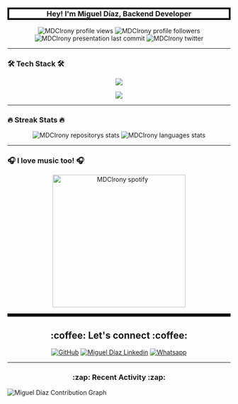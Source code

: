 <h3 style="border: 4px solid black" align="center"> Hey! I'm Miguel Díaz, Backend Developer </h3>
<p align="center"> 
<img src="https://komarev.com/ghpvc/?username=MDCIrony&label=Profile%20views&color=0e75b6&style=flat" alt="MDCIrony profile views" />
<img src="https://img.shields.io/github/followers/MDCIrony?style=social" alt="MDCIrony profile followers" />
<img
src="https://img.shields.io/github/last-commit/MDCIrony/MDCIrony" alt="MDCIrony presentation last commit" />
<img
src="https://img.shields.io/twitter/follow/0x00CCSec?label=Follow%20me&style=social" alt="MDCIrony twitter" />
</p>

---

### 🛠 Tech Stack 🛠

<p align="center"> 
<img src="https://skillicons.dev/icons?i=python,django,nodejs,typescript,express,git,github&theme=dark" />
</p>
<p align="center"> 
<img src="https://skillicons.dev/icons?i=html,css,js,react,mysql,mongodb&theme=dark" />
</p>

---

### :fire: Streak Stats :fire:

<p align="center" height='130px'> <img src="https://github-readme-stats.vercel.app/api?username=MDCIrony&show_icons=true&theme=aura&hide_title=true" alt="MDCIrony repositorys stats"/> <img src="https://github-readme-stats.vercel.app/api/top-langs/?username=MDCIrony&layout=compact&show_icons=true&theme=aura&hide_title=true
" alt="MDCIrony languages stats"/> </p>

---

### 🎧 I love music too! 🎧

<p align="center"><img src="https://spotify-recently-played-readme.vercel.app/api?user=12162743732" alt="MDCIrony spotify" height="300px"/></p>

<hr style="border: 3px solid black">

<h2 align="center">:coffee: Let's connect :coffee:</h2></a>
<p align="center">
	<a href="https://github.com/MDCIrony"><img src="https://img.icons8.com/bubbles/50/000000/github.png" alt="GitHub"/></a>
	<a href="https://www.linkedin.com/in/migueldiaz2023/"><img src="https://img.icons8.com/bubbles/50/000000/linkedin.png" alt="Miguel Díaz Linkedin"/></a>
        <a href="https://wa.me/0051921011156"><img src="https://img.icons8.com/bubbles/50/000000/whatsapp.png" alt="Whatsapp"/></a>
</p>

---

<h3 align="center">:zap: Recent Activity :zap:</h3>

![Miguel Díaz Contribution Graph](https://github-readme-activity-graph.cyclic.app/graph?username=MDCIrony&theme=merko&hide_border=true&area=true&hide_title=true)
